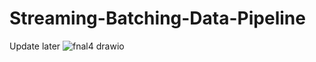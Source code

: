 # Streaming-Batching-Data-Pipeline
Update later
![fnal4 drawio](https://github.com/user-attachments/assets/be49771a-d3b8-41b4-b2ff-dbcb79f210bb)
